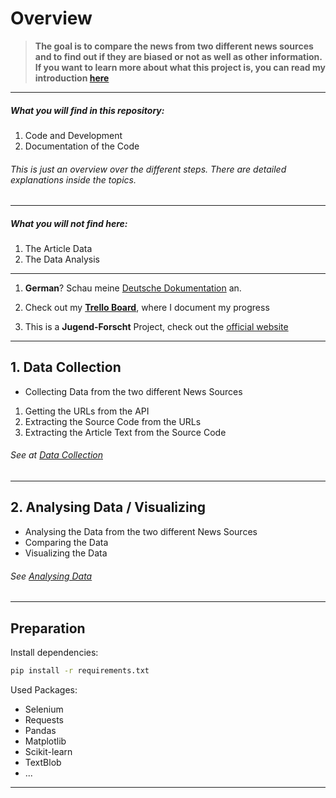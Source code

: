 # Overview

> **The goal is to compare the news from two different news sources and to find out if they are biased or not as well as other information.
> If you want to learn more about what this project is, you can read my introduction [here](./)**

---

##### What you will find in this repository:

1. Code and Development
2. Documentation of the Code

###### This is just an overview over the different steps. There are detailed explanations inside the topics.

---

##### What you will not find here:

1. The Article Data
2. The Data Analysis

---

1. **German**? Schau meine [Deutsche Dokumentation](./Dokumentation/) an.

2. Check out my **[Trello Board](https://trello.com/w/jugend_forscht/)**, where I document my progress

3. This is a **Jugend-Forscht** Project, check out the [official website](https://www.jugend-forscht.de/)

---

## 1. Data Collection

- Collecting Data from the two different News Sources

1. Getting the URLs from the API
2. Extracting the Source Code from the URLs
3. Extracting the Article Text from the Source Code

###### See at [Data Collection](./data-collection/)

---

## 2. Analysing Data / Visualizing

- Analysing the Data from the two different News Sources
- Comparing the Data
- Visualizing the Data

###### See [Analysing Data](Analysing/)

---

## Preparation

Install dependencies:

```sh
pip install -r requirements.txt
```

Used Packages:

- Selenium
- Requests
- Pandas
- Matplotlib
- Scikit-learn
- TextBlob
- ...

---
